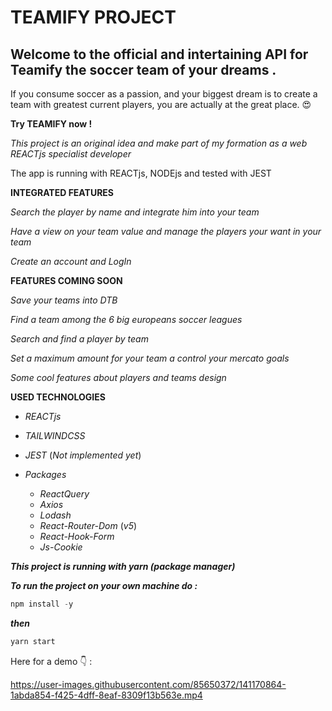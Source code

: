 # TEAMIFY PROJECT

## Welcome to the official and intertaining API for Teamify the soccer team of your dreams .

If you consume soccer as a passion, and your biggest dream is to create a team with greatest current players, you are actually at the great place. 😍

**Try TEAMIFY now !**

_This project is an original idea and make part of my formation as a web REACTjs specialist developer_

The app is running with REACTjs, NODEjs and tested with JEST

**INTEGRATED FEATURES**

_Search the player by name and integrate him into your team_

_Have a view on your team value and manage the players your want in your team_

_Create an account and LogIn_

**FEATURES COMING SOON**

_Save your teams into DTB_

_Find a team among the 6 big europeans soccer leagues_

_Search and find a player by team_

_Set a maximum amount for your team a control your mercato goals_

_Some cool features about players and teams design_

**USED TECHNOLOGIES**

- _REACTjs_

- _TAILWINDCSS_

- _JEST_ (_Not implemented yet_)

- _Packages_

  - _ReactQuery_
  - _Axios_
  - _Lodash_
  - _React-Router-Dom_ (_v5_)
  - _React-Hook-Form_
  - _Js-Cookie_

**_This project is running with yarn (package manager)_**

**_To run the project on your own machine do :_**

```javascript
npm install -y
```

**_then_**

```javascript
yarn start
```

Here for a demo 👇 :

https://user-images.githubusercontent.com/85650372/141170864-1abda854-f425-4dff-8eaf-8309f13b563e.mp4
